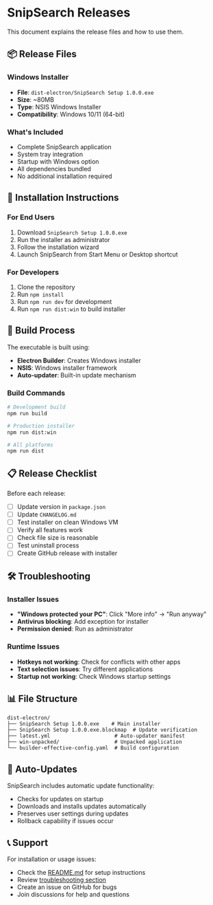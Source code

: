 # SnipSearch Releases

This document explains the release files and how to use them.

## 📦 Release Files

### Windows Installer
- **File**: `dist-electron/SnipSearch Setup 1.0.0.exe`
- **Size**: ~80MB
- **Type**: NSIS Windows Installer
- **Compatibility**: Windows 10/11 (64-bit)

### What's Included
- Complete SnipSearch application
- System tray integration
- Startup with Windows option
- All dependencies bundled
- No additional installation required

## 🚀 Installation Instructions

### For End Users
1. Download `SnipSearch Setup 1.0.0.exe`
2. Run the installer as administrator
3. Follow the installation wizard
4. Launch SnipSearch from Start Menu or Desktop shortcut

### For Developers
1. Clone the repository
2. Run `npm install`
3. Run `npm run dev` for development
4. Run `npm run dist:win` to build installer

## 🔧 Build Process

The executable is built using:
- **Electron Builder**: Creates Windows installer
- **NSIS**: Windows installer framework
- **Auto-updater**: Built-in update mechanism

### Build Commands
```bash
# Development build
npm run build

# Production installer
npm run dist:win

# All platforms
npm run dist
```

## 📋 Release Checklist

Before each release:
- [ ] Update version in `package.json`
- [ ] Update `CHANGELOG.md`
- [ ] Test installer on clean Windows VM
- [ ] Verify all features work
- [ ] Check file size is reasonable
- [ ] Test uninstall process
- [ ] Create GitHub release with installer

## 🛠️ Troubleshooting

### Installer Issues
- **"Windows protected your PC"**: Click "More info" → "Run anyway"
- **Antivirus blocking**: Add exception for installer
- **Permission denied**: Run as administrator

### Runtime Issues
- **Hotkeys not working**: Check for conflicts with other apps
- **Text selection issues**: Try different applications
- **Startup not working**: Check Windows startup settings

## 📊 File Structure

```
dist-electron/
├── SnipSearch Setup 1.0.0.exe    # Main installer
├── SnipSearch Setup 1.0.0.exe.blockmap  # Update verification
├── latest.yml                     # Auto-updater manifest
├── win-unpacked/                  # Unpacked application
└── builder-effective-config.yaml  # Build configuration
```

## 🔄 Auto-Updates

SnipSearch includes automatic update functionality:
- Checks for updates on startup
- Downloads and installs updates automatically
- Preserves user settings during updates
- Rollback capability if issues occur

## 📞 Support

For installation or usage issues:
- Check the [README.md](README.md) for setup instructions
- Review [troubleshooting section](README.md#troubleshooting)
- Create an issue on GitHub for bugs
- Join discussions for help and questions 